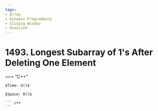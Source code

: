 ```yaml
---
tags:
- Array
- Dynamic Programming
- Sliding Window
- Unsolved
---
```



# 1493. Longest Subarray of 1's After Deleting One Element

=== "C++"

    $Time: O()$

    $Space: O()$

    ``` c++
    ```